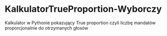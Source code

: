 # KalkulatorTrueProportion-Wyborczy
Kalkulator w Pythonie pokazujący True proportion czyli liczbę mandatów proporcjonalnie do otrzymanych głosów
